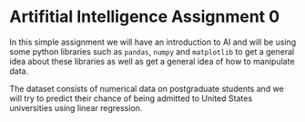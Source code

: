 # Artifitial Intelligence Assignment 0

In this simple assignment we will have an introduction to AI and will be using some python libraries such as <code>pandas</code>, <code>numpy</code> and <code>matplotlib</code> to get a general idea about these libraries as well as get a general idea of how to manipulate data.

The dataset consists of numerical data on postgraduate students and we will try to predict their chance of being admitted to United States universities using linear regression.